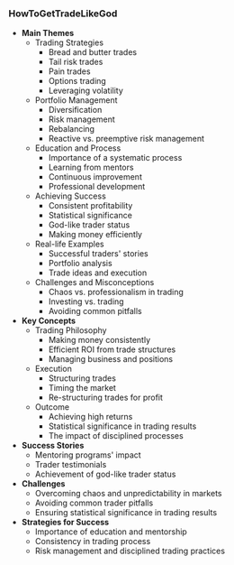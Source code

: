 ### HowToGetTradeLikeGod
- **Main Themes**
    - Trading Strategies
        - Bread and butter trades
        - Tail risk trades
        - Pain trades
        - Options trading
        - Leveraging volatility
    - Portfolio Management
        - Diversification
        - Risk management
        - Rebalancing
        - Reactive vs. preemptive risk management
    - Education and Process
        - Importance of a systematic process
        - Learning from mentors
        - Continuous improvement
        - Professional development
    - Achieving Success
        - Consistent profitability
        - Statistical significance
        - God-like trader status
        - Making money efficiently
    - Real-life Examples
        - Successful traders' stories
        - Portfolio analysis
        - Trade ideas and execution
    - Challenges and Misconceptions
        - Chaos vs. professionalism in trading
        - Investing vs. trading
        - Avoiding common pitfalls
- **Key Concepts**
    - Trading Philosophy
        - Making money consistently
        - Efficient ROI from trade structures
        - Managing business and positions
    - Execution
        - Structuring trades
        - Timing the market
        - Re-structuring trades for profit
    - Outcome
        - Achieving high returns
        - Statistical significance in trading results
        - The impact of disciplined processes
- **Success Stories**
    - Mentoring programs' impact
    - Trader testimonials
    - Achievement of god-like trader status
- **Challenges**
    - Overcoming chaos and unpredictability in markets
    - Avoiding common trader pitfalls
    - Ensuring statistical significance in trading results
- **Strategies for Success**
    - Importance of education and mentorship
    - Consistency in trading process
    - Risk management and disciplined trading practices
